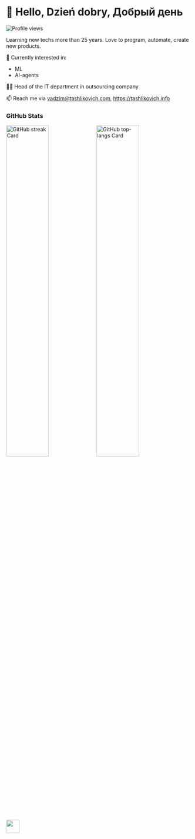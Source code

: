 # 👋 Hello, Dzień dobry, Добрый день

![Profile views](https://komarev.com/ghpvc/?username=vtashlikovich&label=Profile%20views&color=0e75b6&style=flat)

Learning new techs more than 25 years. Love to program, automate, create new products.

🌱 Currently interested in:
- ML
- AI-agents

:guardsman: Head of the IT department in outsourcing company

📫 Reach me via vadzim@tashlikovich.com, https://tashlikovich.info

 **<h3 align="left">GitHub Stats</h3>**

<p align="left">
  <img width="48%" src="https://streak-stats.demolab.com/?user=vtashlikovich&theme=react&hide_border=false&date_format=M+j%5B%2C+Y%5D&mode=daily&hide_total_contributions=false&hide_current_streak=false&hide_longest_streak=false&card_height=200" alt="GitHub streak Card" />
  <img width="48%" src="https://github-readme-stats.vercel.app/api/top-langs?username=vtashlikovich&theme=react&hide_title=false&layout=compact&langs_count=6&hide_progress=false&card_width=400" alt="GitHub top-langs Card" />
</p>

<p align="left"><a href="https://buymeacoffee.com/fiord" target="_blank"><img src="https://img.shields.io/badge/Buy%20Me%20a%20Coffee-fde047?style=flat&logo=buy-me-a-coffee&logoColor=white" height="36" style="margin-right: 4px"></a></p>
